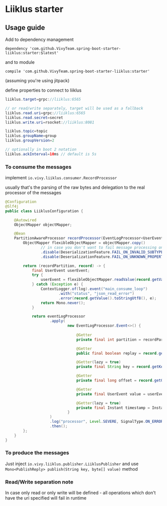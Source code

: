 # Liiklus starter

## Usage guide

Add to dependency management

`dependency 'com.github.VivyTeam.spring-boot-starter-liiklus:starter:$latest'`

and to module 

`compile 'com.github.VivyTeam.spring-boot-starter-liiklus:starter'`

(assuming you're using jitpack)

define properties to connect to liiklus

```java
liiklus.target=grpc://liiklus:6565

// or read/write separately, target will be used as a fallback
liiklus.read.uri=grpc://liiklus:6565
liiklus.read.secret=secret
liiklus.write.uri=rsocket://liiklus:8081

liiklus.topic=topic
liiklus.groupName=group
liiklus.groupVersion=2

// optionally in boot 2 notation
liiklus.ackInterval=10ms // default is 5s
```

### To consume the messages
implement `io.vivy.liiklus.consumer.RecordProcessor`

usually that's the parsing of the raw bytes and delegation to the real processor of the messages

```java
@Configuration
@Slf4j
public class LiiklusConfiguration {

    @Autowired
    ObjectMapper objectMapper;

    @Bean
    PartitionAwareProcessor recordProcessor(EventLogProcessor<UserEvent> eventLogProcessor) {
        ObjectMapper flexibleObjectMapper = objectMapper.copy()
                // in case you don't want to fail message processing on parse
                .disable(DeserializationFeature.FAIL_ON_INVALID_SUBTYPE)
                .disable(DeserializationFeature.FAIL_ON_UNKNOWN_PROPERTIES);

        return (recordPartition, record) -> {
            final UserEvent userEvent;
            try {
                userEvent = flexibleObjectMapper.readValue(record.getValue().toByteArray(), UserEvent.class);
            } catch (Exception e) {
                ContextLogger.of(log).event("main_consume_loop")
                        .with("status", "json_read_error")
                        .error(record.getValue().toStringUtf8(), e);
                return Mono.never();
            }

            return eventLogProcessor
                    .apply(
                            new EventLogProcessor.Event<>() {
                                
                                @Getter
                                private final int partition = recordPartition;

                                @Getter
                                public final boolean replay = record.getReplay();

                                @Getter(lazy = true)
                                private final String key = record.getKey().toStringUtf8();

                                @Getter
                                private final long offset = record.getOffset();

                                @Getter
                                private final UserEvent value = userEvent;

                                @Getter(lazy = true)
                                private final Instant timestamp = Instant.ofEpochMilli(Timestamps.toMillis(record.getTimestamp()));
                            }
                    )
                    .log("processor", Level.SEVERE, SignalType.ON_ERROR)
                    .then();
        };
    }
}
```

### To produce the messages

Just inject `io.vivy.liiklus.publisher.LiiklusPublisher` and use `Mono<PublishReply> publish(String key, byte[] value)` method

### Read/Write separation note

In case only read or only write will be defined - all operations which don't have the uri specified will fail in runtime 
